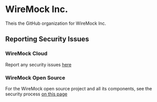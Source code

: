 # WireMock Inc.

Theis the GitHub organization for WireMock Inc.

## Reporting Security Issues

### WireMock Cloud

Report any security issues [here](https://github.com/wiremock-inc/wiremock-cloud/security/advisories)

### WireMock Open Source

For the WireMock open source project and all its components,
see the security process [on this page](https://github.com/wiremock/.github/blob/main/SECURITY.md)
